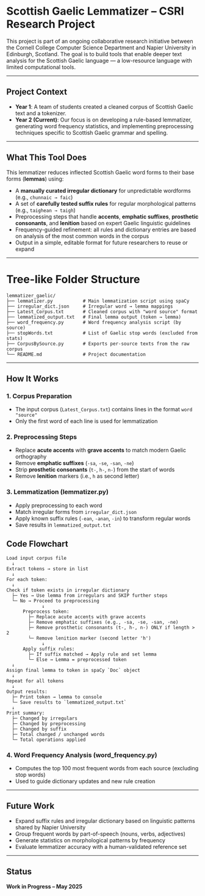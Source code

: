 # Scottish Gaelic Lemmatizer – CSRI Research Project

This project is part of an ongoing collaborative research initiative between the Cornell College Computer Science Department and Napier University in Edinburgh, Scotland. The goal is to build tools that enable deeper text analysis for the Scottish Gaelic language — a low-resource language with limited computational tools.

---

## Project Context

- **Year 1**: A team of students created a cleaned corpus of Scottish Gaelic text and a tokenizer.
- **Year 2 (Current)**: Our focus is on developing a rule-based lemmatizer, generating word frequency statistics, and implementing preprocessing techniques specific to Scottish Gaelic grammar and spelling.

---

## What This Tool Does

This lemmatizer reduces inflected Scottish Gaelic word forms to their base forms (**lemmas**) using:

- A **manually curated irregular dictionary** for unpredictable wordforms (e.g., `chunnaic → faic`)
- A set of **carefully tested suffix rules** for regular morphological patterns (e.g., `taighean → taigh`)
- Preprocessing steps that handle **accents**, **emphatic suffixes**, **prosthetic consonants**, and **lenition** based on expert Gaelic linguistic guidelines
- Frequency-guided refinement: all rules and dictionary entries are based on analysis of the most common words in the corpus
- Output in a simple, editable format for future researchers to reuse or expand

---

# Tree-like Folder Structure

```text
lemmatizer_gaelic/
├── lemmatizer.py           # Main lemmatization script using spaCy
├── irregular_dict.json     # Irregular word → lemma mappings
├── Latest_Corpus.txt       # Cleaned corpus with "word source" format
├── lemmatized_output.txt   # Final lemma output (token → lemma)
├── word_frequency.py       # Word frequency analysis script (by source)
├── stopWords.txt           # List of Gaelic stop words (excluded from stats)
├── CorpusBySource.py       # Exports per-source texts from the raw corpus
└── README.md               # Project documentation
```
---

## How It Works

### 1. **Corpus Preparation**
   - The input corpus (`Latest_Corpus.txt`) contains lines in the format `word "source"`
   - Only the first word of each line is used for lemmatization

### 2. **Preprocessing Steps**
   - Replace **acute accents** with **grave accents** to match modern Gaelic orthography
   - Remove **emphatic suffixes** (`-sa`, `-se`, `-san`, `-ne`)
   - Strip **prosthetic consonants** (`t-`, `h-`, `n-`) from the start of words
   - Remove **lenition** markers (i.e., `h` as second letter)

### 3. **Lemmatization (lemmatizer.py)**
   - Apply preprocessing to each word
   - Match irregular forms from `irregular_dict.json`
   - Apply known suffix rules (`-ean`, `-anan`, `-in`) to transform regular words
   - Save results in `lemmatized_output.txt`

## Code Flowchart

```text
Load input corpus file 
  ↓
Extract tokens → store in list
  ↓
For each token:
  ↓
Check if token exists in irregular dictionary
  ├─ Yes → Use lemma from irregulars and SKIP further steps
  └─ No → Proceed to preprocessing
             ↓
      Preprocess token:
        ├─ Replace acute accents with grave accents
        ├─ Remove emphatic suffixes (e.g., -sa, -se, -san, -ne)
        ├─ Remove prosthetic consonants (t-, h-, n-) ONLY if length > 2
        └─ Remove lenition marker (second letter 'h')
             ↓
      Apply suffix rules:
        ├─ If suffix matched → Apply rule and set lemma
        └─ Else → Lemma = preprocessed token
  ↓
Assign final lemma to token in spaCy `Doc` object
  ↓
Repeat for all tokens
  ↓
Output results:
  ├─ Print token → lemma to console
  └─ Save results to `lemmatized_output.txt`
  ↓
Print summary:
  ├─ Changed by irregulars
  ├─ Changed by preprocessing
  ├─ Changed by suffix
  ├─ Total changed / unchanged words
  └─ Total operations applied

```

### 4. **Word Frequency Analysis (word_frequency.py)**
   - Computes the top 100 most frequent words from each source (excluding stop words)
   - Used to guide dictionary updates and new rule creation

---

## Future Work

- Expand suffix rules and irregular dictionary based on linguistic patterns shared by Napier University
- Group frequent words by part-of-speech (nouns, verbs, adjectives)
- Generate statistics on morphological patterns by frequency
- Evaluate lemmatizer accuracy with a human-validated reference set

---

## Status
**Work in Progress – May 2025**
